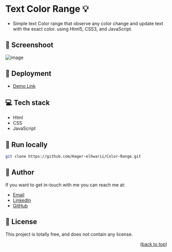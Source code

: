 # Text Color Range :bulb:
<a name="readme-top"></a>

- Simple text Color range that observe any color change and update text with the exact color. using Html5, CSS3, and JavaScript.

## :camera_flash: Screenshoot

![image](https://github.com/Hager-elhwarii/Color-Range/assets/80959882/2e5cc647-5239-4c40-b775-544090f77299)

## 🚀 Deployment
  - [Demo Link](https://color-range-dottie.netlify.app/)

## 💻 Tech stack

- Html
- CSS
- JavaScript

##  🔐 Run locally 

```bash
git clone https://github.com/Hager-elhwarii/Color-Range.git
```

## 🦄   Author

If you want to get in-touch with me you can reach me at:
-  [Email](http://hager.a.elhawary@gmail.com/)
-  [LinkedIn](https://www.linkedin.com/in/hager-omar-elhawary/)
-  [GitHub](https://github.com/Hager-elhwarii)

## 📘 License

This project is totally free,  and does not contain any license.


<p align="right">(<a href="#readme-top">back to top</a>)</p>
